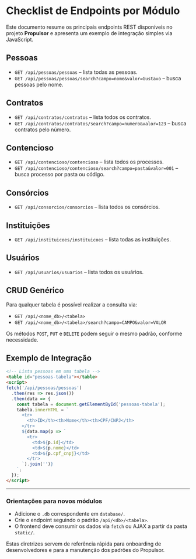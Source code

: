 # Checklist de Endpoints por Módulo

Este documento resume os principais endpoints REST disponíveis no projeto **Propulsor** e apresenta um exemplo de integração simples via JavaScript.

## Pessoas
- `GET /api/pessoas/pessoas` – lista todas as pessoas.
- `GET /api/pessoas/pessoas/search?campo=nome&valor=Gustavo` – busca pessoas pelo nome.

## Contratos
- `GET /api/contratos/contratos` – lista todos os contratos.
- `GET /api/contratos/contratos/search?campo=numero&valor=123` – busca contratos pelo número.

## Contencioso
- `GET /api/contencioso/contencioso` – lista todos os processos.
- `GET /api/contencioso/contencioso/search?campo=pasta&valor=001` – busca processo por pasta ou código.

## Consórcios
- `GET /api/consorcios/consorcios` – lista todos os consórcios.

## Instituições
- `GET /api/instituicoes/instituicoes` – lista todas as instituições.

## Usuários
- `GET /api/usuarios/usuarios` – lista todos os usuários.

## CRUD Genérico
Para qualquer tabela é possível realizar a consulta via:
- `GET /api/<nome_db>/<tabela>`
- `GET /api/<nome_db>/<tabela>/search?campo=CAMPO&valor=VALOR`

Os métodos `POST`, `PUT` e `DELETE` podem seguir o mesmo padrão, conforme necessidade.

## Exemplo de Integração
```html
<!-- Lista pessoas em uma tabela -->
<table id="pessoas-tabela"></table>
<script>
fetch('/api/pessoas/pessoas')
  .then(res => res.json())
  .then(data => {
    const tabela = document.getElementById('pessoas-tabela');
    tabela.innerHTML = `
      <tr>
        <th>ID</th><th>Nome</th><th>CPF/CNPJ</th>
      </tr>
      ${data.map(p => `
        <tr>
          <td>${p.id}</td>
          <td>${p.nome}</td>
          <td>${p.cpf_cnpj}</td>
        </tr>
      `).join('')}
    `;
  });
</script>
```

---

### Orientações para novos módulos
- Adicione o `.db` correspondente em `database/`.
- Crie o endpoint seguindo o padrão `/api/<db>/<tabela>`.
- O frontend deve consumir os dados via `fetch` ou AJAX a partir da pasta `static/`.

Estas diretrizes servem de referência rápida para onboarding de desenvolvedores e para a manutenção dos padrões do Propulsor.

